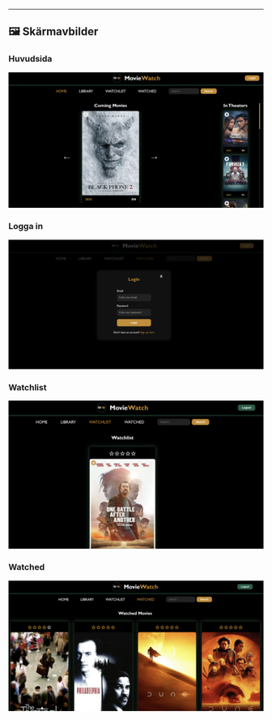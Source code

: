 
---

## 🖼️ Skärmavbilder

### Huvudsida
![Huvudsida](Client/src/assets/screenshots/homepage.png)

### Logga in
![Detaljsida](Client/src/assets/screenshots/login.png)

### Watchlist
![Watchlist](Client/src/assets/screenshots/watchlist.png)

### Watched
![Detaljsida](Client/src/assets/screenshots/watched.png)